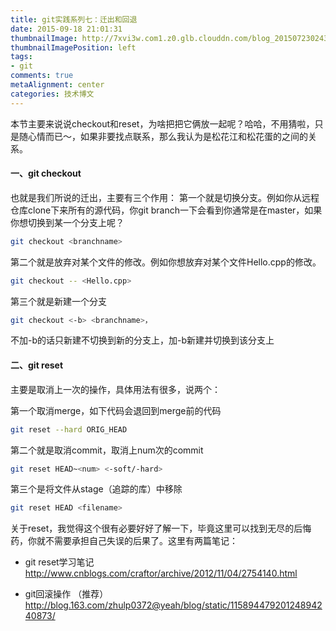 ```yaml
---
title: git实践系列七：迁出和回退
date: 2015-09-18 21:01:31
thumbnailImage: http://7xvi3w.com1.z0.glb.clouddn.com/blog_20150723024349836.jpg
thumbnailImagePosition: left
tags: 
- git
comments: true
metaAlignment: center
categories: 技术博文
---
```

本节主要来说说checkout和reset，为啥把把它俩放一起呢？哈哈，不用猜啦，只是随心情而已～，如果非要找点联系，那么我认为是松花江和松花蛋的之间的关系。
<!-- more -->

#### 一、git checkout
也就是我们所说的迁出，主要有三个作用：
第一个就是切换分支。例如你从远程仓库clone下来所有的源代码，你git branch一下会看到你通常是在master，如果你想切换到某一个分支上呢？
```sh
git checkout <branchname>
```

第二个就是放弃对某个文件的修改。例如你想放弃对某个文件Hello.cpp的修改。
```sh
git checkout -- <Hello.cpp>
```

第三个就是新建一个分支
```sh
git checkout <-b> <branchname>，
```
不加-b的话只新建不切换到新的分支上，加-b新建并切换到该分支上

#### 二、git reset
主要是取消上一次的操作，具体用法有很多，说两个：

第一个取消merge，如下代码会退回到merge前的代码
```sh
git reset --hard ORIG_HEAD
```

第二个就是取消commit，取消上num次的commit
```sh
git reset HEAD~<num> <-soft/-hard>
```


第三个是将文件从stage（追踪的库）中移除
```sh
git reset HEAD <filename>
```

关于reset，我觉得这个很有必要好好了解一下，毕竟这里可以找到无尽的后悔药，你就不需要承担自己失误的后果了。这里有两篇笔记：

- git reset学习笔记
http://www.cnblogs.com/craftor/archive/2012/11/04/2754140.html

- git回滚操作 （推荐）
http://blog.163.com/zhulp0372@yeah/blog/static/11589447920124894240873/















